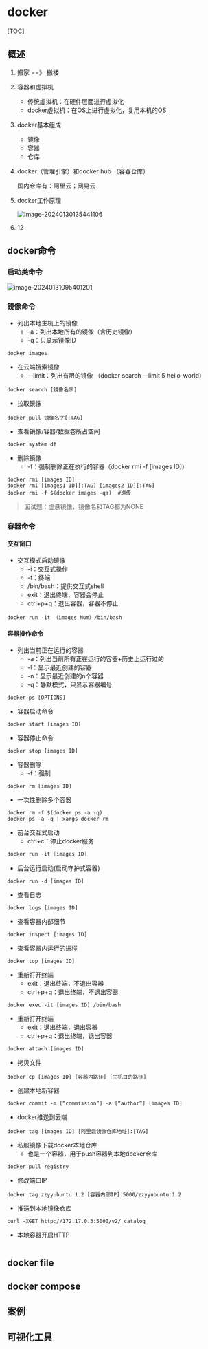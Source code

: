# docker

[TOC]



## 概述

1.  搬家  ==》 搬楼

2.  容器和虚拟机

    - 传统虚拟机：在硬件层面进行虚拟化
    - docker虚拟机：在OS上进行虚拟化，复用本机的OS

3. docker基本组成

    - 镜像
    - 容器
    - 仓库

4. docker（管理引擎）和docker hub （容器仓库）

    国内仓库有：阿里云；网易云

5. docker工作原理

    ![image-20240130135441106](https://typora-notes-codervv.oss-cn-shanghai.aliyuncs.com/img_for_typora/202401301354371.png)

6. 12

## docker命令

### 启动类命令

![image-20240131095401201](https://typora-notes-codervv.oss-cn-shanghai.aliyuncs.com/img_for_typora/202401310954297.png)

### 镜像命令

- 列出本地主机上的镜像
    - -a：列出本地所有的镜像（含历史镜像）
    - -q：只显示镜像ID

```
docker images
```

- 在云端搜索镜像
    - --limit：列出有限的镜像 （docker search --limit 5 hello-world）

```
docker search [镜像名字]
```

- 拉取镜像

```
docker pull 镜像名字[:TAG]
```

- 查看镜像/容器/数据卷所占空间

```
docker system df
```

- 删除镜像
    - -f：强制删除正在执行的容器（docker rmi -f  [images ID]）

```
docker rmi [images ID]
docker rmi [images1 ID][:TAG] [images2 ID][:TAG]
docker rmi -f $(docker images -qa)  #透传
```

> 面试题：虚悬镜像，镜像名和TAG都为NONE

### 容器命令

#### 交互窗口

- 交互模式启动镜像
    - -i：交互式操作
    - -t：终端
    - /bin/bash：提供交互式shell
    - exit：退出终端，容器会停止
    - ctrl+p+q：退出容器，容器不停止

```
docker run -it （images Num）/bin/bash
```

#### 容器操作命令

- 列出当前正在运行的容器
    - -a：列出当前所有正在运行的容器+历史上运行过的
    - -l：显示最近创建的容器
    - -n：显示最近创建的n个容器
    - -q：静默模式，只显示容器编号

```
docker ps [OPTIONS]
```

- 容器启动命令

```
docker start [images ID]
```

- 容器停止命令

```
docker stop [images ID]
```

- 容器删除
    - -f：强制

```
docker rm [images ID]
```

- 一次性删除多个容器

```
docker rm -f $(docker ps -a -q)
docker ps -a -q | xargs docker rm
```

- 前台交互式启动
    - ctrl+c：停止docker服务

```s
docker run -it [images ID]
```

- 后台运行启动(启动守护式容器)

```
docker run -d [images ID]
```

- 查看日志

```
docker logs [images ID]
```

-  查看容器内部细节

```
docker inspect [images ID]
```

- 查看容器内运行的进程

```
docker top [images ID]
```

- 重新打开终端
    - exit：退出终端，不退出容器
    - ctrl+p+q：退出终端，不退出容器

```
docker exec -it [images ID] /bin/bash
```

- 重新打开终端
    - exit：退出终端，退出容器
    - ctrl+p+q：退出终端，退出容器

```
docker attach [images ID]
```

- 拷贝文件

```
docker cp [images ID] [容器内路径] [主机目的路径]
```

- 创建本地新容器

```
docker commit -m [“commission”] -a [“author”] [images ID]
```

- docker推送到云端

```
docker tag [images ID] [阿里云镜像仓库地址]:[TAG]
```

- 私服镜像下载docker本地仓库
    - 也是一个容器，用于push容器到本地docker仓库

```
docker pull registry
```

- 修改端口IP

```
docker tag zzyyubuntu:1.2 [容器内部IP]:5000/zzyyubuntu:1.2
```

- 推送到本地镜像仓库

```
curl -XGET http://172.17.0.3:5000/v2/_catalog
```

- 本地容器开启HTTP

```
```



## docker file



## docker compose



## 案例



## 可视化工具

